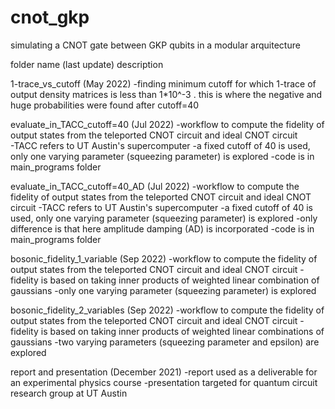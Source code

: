 # cnot_gkp
simulating a CNOT gate between GKP qubits in a modular arquitecture

folder name (last update)
description


1-trace_vs_cutoff (May 2022)
-finding minimum cutoff for which 1-trace of output density matrices is less than 1*10^-3 . this is where the negative and huge probabilities were found after cutoff=40 


evaluate_in_TACC_cutoff=40 (Jul 2022)
-workflow to compute the fidelity of output states from the teleported CNOT circuit and ideal CNOT circuit<br />
-TACC refers to UT Austin's supercomputer 
-a fixed cutoff of 40 is used, only one varying parameter (squeezing parameter) is explored
-code is in main_programs folder


evaluate_in_TACC_cutoff=40_AD (Jul 2022)
-workflow to compute the fidelity of output states from the teleported CNOT circuit and ideal CNOT circuit
-TACC refers to UT Austin's supercomputer 
-a fixed cutoff of 40 is used, only one varying parameter (squeezing parameter) is explored
-only difference is that here amplitude damping (AD) is incorporated
-code is in main_programs folder


bosonic_fidelity_1_variable (Sep 2022)
-workflow to compute the fidelity of output states from the teleported CNOT circuit and ideal CNOT circuit
-fidelity is based on taking inner products of weighted linear combination of gaussians
-only one varying parameter (squeezing parameter) is explored


bosonic_fidelity_2_variables (Sep 2022)
-workflow to compute the fidelity of output states from the teleported CNOT circuit and ideal CNOT circuit
-fidelity is based on taking inner products of weighted linear combinations of gaussians
-two varying parameters (squeezing parameter and epsilon) are explored

report and presentation (December 2021)
-report used as a deliverable for an experimental physics course
-presentation targeted for quantum circuit research group at UT Austin
